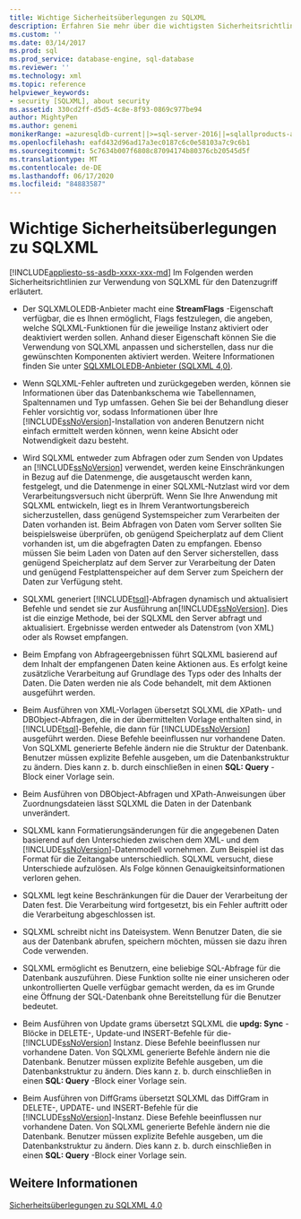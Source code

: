 ```yaml
---
title: Wichtige Sicherheitsüberlegungen zu SQLXML
description: Erfahren Sie mehr über die wichtigsten Sicherheitsrichtlinien für die Verwendung von SQLXML für den Datenzugriff.
ms.custom: ''
ms.date: 03/14/2017
ms.prod: sql
ms.prod_service: database-engine, sql-database
ms.reviewer: ''
ms.technology: xml
ms.topic: reference
helpviewer_keywords:
- security [SQLXML], about security
ms.assetid: 330cd2ff-d5d5-4c8e-8f93-0869c977be94
author: MightyPen
ms.author: genemi
monikerRange: =azuresqldb-current||>=sql-server-2016||=sqlallproducts-allversions||>=sql-server-linux-2017||=azuresqldb-mi-current
ms.openlocfilehash: eafd432d96ad17a3ec0187c6c0e58103a7c9c6b1
ms.sourcegitcommit: 5c7634b007f6808c87094174b80376cb20545d5f
ms.translationtype: MT
ms.contentlocale: de-DE
ms.lasthandoff: 06/17/2020
ms.locfileid: "84883587"
---
```

# <a name="core-sqlxml-security-considerations"></a>Wichtige Sicherheitsüberlegungen zu SQLXML
[!INCLUDE[appliesto-ss-asdb-xxxx-xxx-md](../../../includes/appliesto-ss-asdb-xxxx-xxx-md.md)]
  Im Folgenden werden Sicherheitsrichtlinien zur Verwendung von SQLXML für den Datenzugriff erläutert.  
  
-   Der SQLXMLOLEDB-Anbieter macht eine **StreamFlags** -Eigenschaft verfügbar, die es Ihnen ermöglicht, Flags festzulegen, die angeben, welche SQLXML-Funktionen für die jeweilige Instanz aktiviert oder deaktiviert werden sollen. Anhand dieser Eigenschaft können Sie die Verwendung von SQLXML anpassen und sicherstellen, dass nur die gewünschten Komponenten aktiviert werden. Weitere Informationen finden Sie unter [SQLXMLOLEDB-Anbieter &#40;SQLXML 4,0&#41;](https://msdn.microsoft.com/library/fc489682-690a-4bb0-b5ac-237d376dc110).  
  
-   Wenn SQLXML-Fehler auftreten und zurückgegeben werden, können sie Informationen über das Datenbankschema wie Tabellennamen, Spaltennamen und Typ umfassen. Gehen Sie bei der Behandlung dieser Fehler vorsichtig vor, sodass Informationen über Ihre [!INCLUDE[ssNoVersion](../../../includes/ssnoversion-md.md)]-Installation von anderen Benutzern nicht einfach ermittelt werden können, wenn keine Absicht oder Notwendigkeit dazu besteht.  
  
-   Wird SQLXML entweder zum Abfragen oder zum Senden von Updates an [!INCLUDE[ssNoVersion](../../../includes/ssnoversion-md.md)] verwendet, werden keine Einschränkungen in Bezug auf die Datenmenge, die ausgetauscht werden kann, festgelegt, und die Datenmenge in einer SQLXML-Nutzlast wird vor dem Verarbeitungsversuch nicht überprüft. Wenn Sie Ihre Anwendung mit SQLXML entwickeln, liegt es in Ihrem Verantwortungsbereich sicherzustellen, dass genügend Systemspeicher zum Verarbeiten der Daten vorhanden ist. Beim Abfragen von Daten vom Server sollten Sie beispielsweise überprüfen, ob genügend Speicherplatz auf dem Client vorhanden ist, um die abgefragten Daten zu empfangen. Ebenso müssen Sie beim Laden von Daten auf den Server sicherstellen, dass genügend Speicherplatz auf dem Server zur Verarbeitung der Daten und genügend Festplattenspeicher auf dem Server zum Speichern der Daten zur Verfügung steht.  
  
-   SQLXML generiert [!INCLUDE[tsql](../../../includes/tsql-md.md)]-Abfragen dynamisch und aktualisiert Befehle und sendet sie zur Ausführung an[!INCLUDE[ssNoVersion](../../../includes/ssnoversion-md.md)]. Dies ist die einzige Methode, bei der SQLXML den Server abfragt und aktualisiert. Ergebnisse werden entweder als Datenstrom (von XML) oder als Rowset empfangen.  
  
-   Beim Empfang von Abfrageergebnissen führt SQLXML basierend auf dem Inhalt der empfangenen Daten keine Aktionen aus. Es erfolgt keine zusätzliche Verarbeitung auf Grundlage des Typs oder des Inhalts der Daten. Die Daten werden nie als Code behandelt, mit dem Aktionen ausgeführt werden.  
  
-   Beim Ausführen von XML-Vorlagen übersetzt SQLXML die XPath- und DBObject-Abfragen, die in der übermittelten Vorlage enthalten sind, in [!INCLUDE[tsql](../../../includes/tsql-md.md)]-Befehle, die dann für [!INCLUDE[ssNoVersion](../../../includes/ssnoversion-md.md)] ausgeführt werden. Diese Befehle beeinflussen nur vorhandene Daten. Von SQLXML generierte Befehle ändern nie die Struktur der Datenbank. Benutzer müssen explizite Befehle ausgeben, um die Datenbankstruktur zu ändern. Dies kann z. b. durch einschließen in einen **SQL: Query** -Block einer Vorlage sein.  
  
-   Beim Ausführen von DBObject-Abfragen und XPath-Anweisungen über Zuordnungsdateien lässt SQLXML die Daten in der Datenbank unverändert.  
  
-   SQLXML kann Formatierungsänderungen für die angegebenen Daten basierend auf den Unterschieden zwischen dem XML- und dem [!INCLUDE[ssNoVersion](../../../includes/ssnoversion-md.md)]-Datenmodell vornehmen. Zum Beispiel ist das Format für die Zeitangabe unterschiedlich. SQLXML versucht, diese Unterschiede aufzulösen. Als Folge können Genauigkeitsinformationen verloren gehen.  
  
-   SQLXML legt keine Beschränkungen für die Dauer der Verarbeitung der Daten fest. Die Verarbeitung wird fortgesetzt, bis ein Fehler auftritt oder die Verarbeitung abgeschlossen ist.  
  
-   SQLXML schreibt nicht ins Dateisystem. Wenn Benutzer Daten, die sie aus der Datenbank abrufen, speichern möchten, müssen sie dazu ihren Code verwenden.  
  
-   SQLXML ermöglicht es Benutzern, eine beliebige SQL-Abfrage für die Datenbank auszuführen. Diese Funktion sollte nie einer unsicheren oder unkontrollierten Quelle verfügbar gemacht werden, da es im Grunde eine Öffnung der SQL-Datenbank ohne Bereitstellung für die Benutzer bedeutet.  
  
-   Beim Ausführen von Update grams übersetzt SQLXML die **updg: Sync** -Blöcke in DELETE-, Update-und INSERT-Befehle für die- [!INCLUDE[ssNoVersion](../../../includes/ssnoversion-md.md)] Instanz. Diese Befehle beeinflussen nur vorhandene Daten. Von SQLXML generierte Befehle ändern nie die Datenbank. Benutzer müssen explizite Befehle ausgeben, um die Datenbankstruktur zu ändern. Dies kann z. b. durch einschließen in einen **SQL: Query** -Block einer Vorlage sein.  
  
-   Beim Ausführen von DiffGrams übersetzt SQLXML das DiffGram in DELETE-, UPDATE- und INSERT-Befehle für die [!INCLUDE[ssNoVersion](../../../includes/ssnoversion-md.md)]-Instanz. Diese Befehle beeinflussen nur vorhandene Daten. Von SQLXML generierte Befehle ändern nie die Datenbank. Benutzer müssen explizite Befehle ausgeben, um die Datenbankstruktur zu ändern. Dies kann z. b. durch einschließen in einen **SQL: Query** -Block einer Vorlage sein.  
  
## <a name="see-also"></a>Weitere Informationen  
 [Sicherheitsüberlegungen zu SQLXML 4.0](../../../relational-databases/sqlxml-annotated-xsd-schemas-xpath-queries/security/sqlxml-4-0-security-considerations.md)  
  
  
